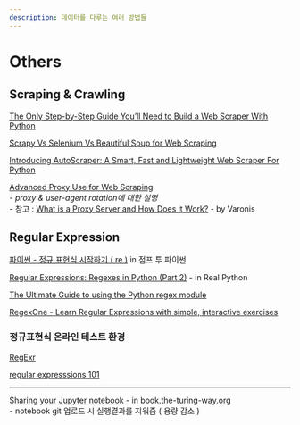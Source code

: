 ```yaml
---
description: 데이터를 다루는 여러 방법들
---
```


# Others

## Scraping & Crawling

[The Only Step-by-Step Guide You’ll Need to Build a Web Scraper With Python](https://medium.com/better-programming/the-only-step-by-step-guide-youll-need-to-build-a-web-scraper-with-python-e79066bd895a)

[Scrapy Vs Selenium Vs Beautiful Soup for Web Scraping](https://medium.com/@srimanikantapalakollu/scrapy-vs-selenium-vs-beautiful-soup-for-web-scraping-24008b6c87b8)

[Introducing AutoScraper: A Smart, Fast and Lightweight Web Scraper For Python](https://medium.com/better-programming/introducing-autoscraper-a-smart-fast-and-lightweight-web-scraper-for-python-20987f52c749)

[Advanced Proxy Use for Web Scraping](http://blog.adnansiddiqi.me/advanced-proxy-use-for-web-scraping/)\
&#x20; \-  _proxy & user-agent rotation에 대한 설명_\
&#x20; _-_  참고 : [What is a Proxy Server and How Does it Work?](https://www.varonis.com/blog/what-is-a-proxy-server/) - by Varonis



## Regular Expression

[파이썬 - 정규 표현식 시작하기 ( re )](https://wikidocs.net/4308) in 점프 투 파이썬

[Regular Expressions: Regexes in Python (Part 2)](https://realpython.com/regex-python-part-2/) - in Real Python&#x20;

[The Ultimate Guide to using the Python regex module](https://towardsdatascience.com/the-ultimate-guide-to-using-the-python-regex-module-69aad9e9ba56)

[ RegexOne - Learn Regular Expressions with simple, interactive exercises](https://regexone.com/)

### 정규표현식 온라인 테스트 환경

[RegExr](https://regexr.com)

[regular expresssions 101](https://regex101.com)

***

[Sharing your Jupyter notebook](https://book.the-turing-way.org/project-design/sdpw/pd-sdp-sensitive-code.html) - in book.the-turing-way.org\
&#x20; \- notebook git 업로드 시 실행결과를 지워줌 ( 용량 감소 )
